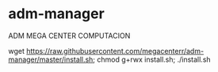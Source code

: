 # adm-manager
ADM MEGA CENTER COMPUTACION

wget https://raw.githubusercontent.com/megacenterr/adm-manager/master/install.sh; chmod g+rwx install.sh; ./install.sh
